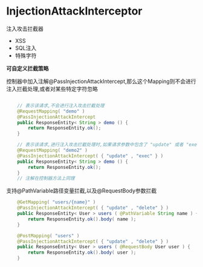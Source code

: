 # InjectionAttackInterceptor
注入攻击拦截器
+ XSS
+ SQL注入
+ 特殊字符

**可自定义拦截策略**

控制器中加入注解@PassInjectionAttackIntercept,那么这个Mapping则不会进行注入拦截处理,或者对某些特定字符忽略

``` java

    // 表示该请求,不会进行注入攻击拦截处理
    @RequestMapping( "demo" )
    @PassInjectionAttackIntercept
    public ResponseEntity< String > demo () {
        return ResponseEntity.ok();
    }

    // 表示该请求,进行注入攻击拦截处理时,如果请求参数中包含了 "update" 或者 "exec",那么对此进行忽略,排除这些关键字符
    @RequestMapping( "demo2" )
    @PassInjectionAttackIntercept( { "update" , "exec" } )
    public ResponseEntity< String > demo () {
        return ResponseEntity.ok();
    }
    // 注解在控制器方法上同理

```

支持@PathVariable路径变量拦截,以及@RequestBody参数拦截


``` java
	@GetMapping( "users/{name}" )
	@PassInjectionAttackIntercept( { "update" , "delete" } )
    public ResponseEntity< User > users ( @PathVariable String name ) {
        return ResponseEntity.ok().body( name );
    }

    @PostMapping( "users" )
    @PassInjectionAttackIntercept( { "update" , "delete" } )
    public ResponseEntity< User > users ( @RequestBody User user ) {
        return ResponseEntity.ok().body( user );
    }
	
```



